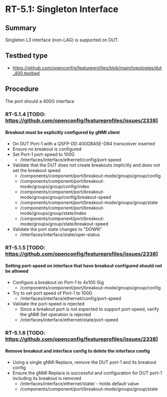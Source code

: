 # RT-5.1: Singleton Interface

## Summary

Singleton L3 interface (non-LAG) is supported on DUT.

## Testbed type

*   https://github.com/openconfig/featureprofiles/blob/main/topologies/dut_400.testbed

## Procedure

The port should a 400G interface

### RT-5.1.4 [TODO: https://github.com/openconfig/featureprofiles/issues/2338]
#### Breakout must be explicitly configured by gNMI client

*   On DUT Port-1 with a QSFP-DD 400GBASE-DR4 transceiver inserted
*   Ensure no breakout is configured
*   Set Port-1 port-speed to 100G
    *   /interfaces/interface/ethernet/config/port-speed
*   Validate that the DUT does not create breakouts implicitly and does not set the breakout speed
    *   /components/component/port/breakout-mode/groups/group/config
    *   /components/component/port/breakout-mode/groups/group/config/index
    *   /components/component/port/breakout-mode/groups/group/config/breakout-speed
    *   /components/component/port/breakout-mode/groups/group/state
    *   /components/component/port/breakout-mode/groups/group/state/index
    *   /components/component/port/breakout-mode/groups/group/state/breakout-speed
*   Validate the port state changes to "DOWN"
    *   /interfaces/interface/state/oper-status

### RT-5.1.5 [TODO: https://github.com/openconfig/featureprofiles/issues/2338]
#### Setting port-speed on interface that have breakout configured should not be allowed

*   Configure a breakout on Port-1 to 4x100 Gig
    *   /components/component/port/breakout-mode/groups/group/config
*   Try to set port speed of Port-1 to 100G
    *   /interfaces/interface/ethernet/config/port-speed
*   Validate the port-speed is rejected
    *   Since a breakout port is not expected to support port-speed, verify the gNMI Set operation is rejected
    *   /interfaces/interface/ethernet/state/port-speed

### RT-5.1.6 [TODO: https://github.com/openconfig/featureprofiles/issues/2338]
#### Remove breakout and interface config to delete the interface config

*   Using a single gNMI Replace, remove the DUT port-1 and its breakout config
*   Ensure the gNMI Replace is successful and configuration for DUT port-1 including its breakout is removed
    *   /interfaces/interface/ethernet/state/ - holds default value
    *   /components/component/port/breakout-mode/groups/group/state
